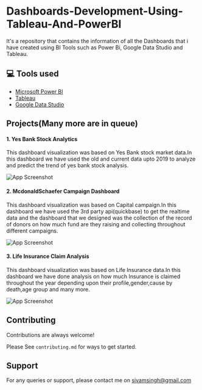 
# Dashboards-Development-Using-Tableau-And-PowerBI 

It's a repository that contains the information of all the Dashboards that i have created using BI Tools such as Power Bi, Google Data Studio and Tableau.

## 💻 Tools used

 - [Microsoft Power BI](https://powerbi.microsoft.com/en-us/)
 - [Tableau](https://www.tableau.com/)
 - [Google Data Studio](https://datastudio.google.com/u/0/)


## Projects(Many more are in queue)
#### 1. Yes Bank Stock Analytics
This dashboard visualization was based on Yes Bank stock market data.In this dashboard we have used the old and current data upto 2019 to analyze and predict the trend of yes bank stock analysis.

![App Screenshot](https://www.linkpicture.com/q/111_26.jpg)

#### 2. McdonaldSchaefer Campaign Dashboard
This dashboard visualization was based on Capital campaign.In this dashboard we have used the 3rd party api(quickbase) to get the realtime data and the dashboard that we designed was the collection of the record of donors on how much fund are they raising and collecting throughout different campaigns.

![App Screenshot](https://www.linkpicture.com/q/sample_6.jpg)
#### 3. Life Insurance Claim Analysis
This dashboard visualization was based on Life Insurance data.In this dashboard we have done analysis on how much Insurance is claimed throughout the year depending upon their profile,gender,cause by death,age group and many more.

![App Screenshot](https://www.linkpicture.com/q/2222_8.jpg)



## Contributing

Contributions are always welcome!

Please See `contributing.md` for ways to get started.

## Support

For any queries or support, please contact me on sivamsingh@gmail.com 
